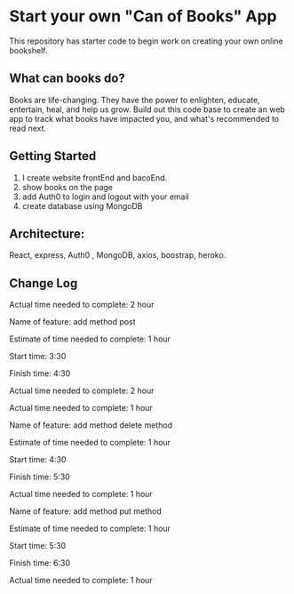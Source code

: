 # Start your own "Can of Books" App

This repository has starter code to begin work on creating your own online bookshelf.

## What can books do?

Books are life-changing. They have the power to enlighten, educate, entertain, heal, and help us grow. Build out this code base to create an web app to track what books have impacted you, and what's recommended to read next.

## Getting Started
1. I create website frontEnd and bacoEnd.
2. show books on the page
3. add Auth0 to login and logout  with your email
4. create database using MongoDB


## Architecture:
React, express, Auth0 , MongoDB, axios, boostrap, heroko.

## Change Log


Actual time needed to complete: 2 hour 

Name of feature: add method post

Estimate of time needed to complete: 1 hour

Start time: 3:30

Finish time: 4:30

Actual time needed to complete: 2 hour 

Actual time needed to complete:  1 hour

Name of feature: add method delete method

Estimate of time needed to complete: 1 hour

Start time: 4:30

Finish time: 5:30

Actual time needed to complete: 1 hour 

Name of feature: add method put method

Estimate of time needed to complete: 1 hour

Start time: 5:30

Finish time: 6:30

Actual time needed to complete: 1 hour 